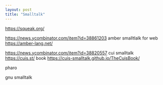 ```yaml
---
layout: post
title: "Smalltalk"
---
```


<https://squeak.org/>

<https://news.ycombinator.com/item?id=38861203> amber smalltlalk for web <https://amber-lang.net/>

<https://news.ycombinator.com/item?id=38820557> cui smalltalk <https://cuis.st/> book <https://cuis-smalltalk.github.io/TheCuisBook/>

pharo

gnu smalltalk
